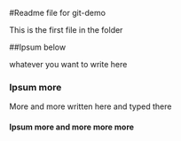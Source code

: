 #Readme file for git-demo

This is the first file in the folder

##Ipsum below

whatever you want to write here

### Ipsum more

More and more written here and typed there

#### Ipsum more and more more more